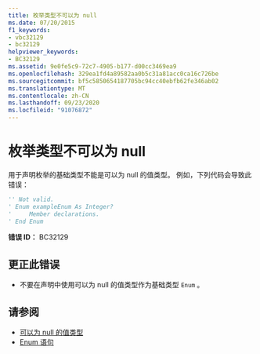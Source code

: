 ```yaml
---
title: 枚举类型不可以为 null
ms.date: 07/20/2015
f1_keywords:
- vbc32129
- bc32129
helpviewer_keywords:
- BC32129
ms.assetid: 9e0fe5c9-72c7-4905-b177-d00cc3469ea9
ms.openlocfilehash: 329ea1fd4a89582aa0b5c31a81acc0ca16c726be
ms.sourcegitcommit: bf5c5850654187705bc94cc40ebfb62fe346ab02
ms.translationtype: MT
ms.contentlocale: zh-CN
ms.lasthandoff: 09/23/2020
ms.locfileid: "91076872"
---
```

# <a name="enum-types-cannot-be-nullable"></a>枚举类型不可以为 null

用于声明枚举的基础类型不能是可以为 null 的值类型。 例如，下列代码会导致此错误：  
  
```vb  
'' Not valid.  
' Enum exampleEnum As Integer?  
'     Member declarations.  
' End Enum  
```  
  
 **错误 ID：** BC32129  
  
## <a name="to-correct-this-error"></a>更正此错误  
  
- 不要在声明中使用可以为 null 的值类型作为基础类型 `Enum` 。  
  
## <a name="see-also"></a>请参阅

- [可以为 null 的值类型](../programming-guide/language-features/data-types/nullable-value-types.md)
- [Enum 语句](../language-reference/statements/enum-statement.md)
